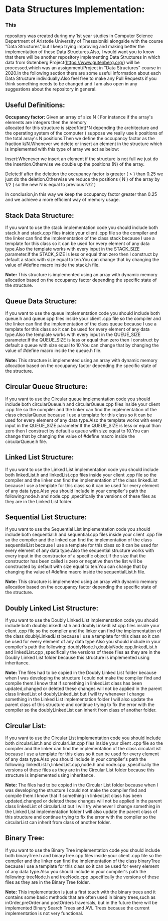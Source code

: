 # Data Structures Implementation:

### **This**
 repository was created during my 1st year studies in Computer Science Department of Aristotle University of Thessaloniki alongside with the course "Data Structures",but I keep trying improving and making better the implementation of these Data Structures.Also, I would want you to know that there will be another repository implementing Data Structures in which data from Gutenberg Project(https://www.gutenberg.org/) will be processed,which was an assignment/Project in "Data Structures" course in 2020.In the following section there are some useful information about each Data Structure individually.Also feel free to make any Pull Requests if you think something needs to be changed and I am also open in any suggestions about the repository in general. 

## **Useful Definitions:**
**Occupancy factor:** Given an array of size N ( For instance if the array's elements are integers then the memory   
allocated for this structure is sizeof(int)*N depending the architecture and the operating system of the computer ) suppose we really use k positions of the total array's N positions.Then we define the occupancy factor as the fraction k/N.Whenever we delete or insert an element in the structure which is implemented with this type of array we act as below:
                    
Insert:Whenever we insert an element if the structure is not full we just do the insertion.Otherwise we double up the positions (N)   of the array.

Delete:If after the deletion the occupancy factor is greater ( > ) than 0.25 we just do the deletion.Otherwise we reduce the positions ( N ) of the array by 1/2 ( so the new N is equal to previous N/2 )

In conclusion,in this way we keep the occupancy factor greater than 0.25 and we achieve a more efficient way of memory usage.

## **Stack Data Structure:**
If you want to use the stack implementation code you should include both stack.h and stack.cpp files inside your client  .cpp file so the compiler and the linker can find the implementation of the class stack because I use a template for this class so it can be used for every element of any data type.Also the template works with every input in the STACK_SIZE parameter.If the STACK_SIZE is less or equal than zero then I construct by default a stack with size equal to ten.You can change that by changing the value of #define macro inside the stack.h file.

**Note:** This structure is implemented using an array with dynamic memory allocation based on the occupancy factor
          depending the specific state of the structure. 

## **Queue Data Structure:**
If you want to use the queue implementation code you should include both queue.h and queue.cpp files inside your client  .cpp file so the compiler and the linker can find the implementation of the class queue because I use a template for this class so it can be used for every element of any data type.Also the template works with every input in the QUEUE_SIZE parameter.If the QUEUE_SIZE is less or equal than zero then I construct by default a queue with size equal to 10.You can change that by changing the value of #define macro inside the queue.h file.

**Note:** This structure is implemented using an array with dynamic memory allocation based on the occupancy factor
          depending the specific state of the structure. 

## **Circular Queue Structure:**
If you want to use the Circular queue implementation code you should include both circularQueue.h and circularQueue.cpp files inside your client  .cpp file so the compiler and the linker can find the implementation of the class circularQueue because I use a template for this class so it can be used for every element of any data type.Also the template works with every input in the QUEUE_SIZE parameter.If the QUEUE_SIZE is less or equal than zero then I construct by default a queue with size equal to 10.You can change that by changing the value of #define macro inside the circularQueue.h file.

## **Linked List Structure:**
If you want to use the Linked List implementation code you should include both linkedList.h and linkedList.cpp files inside your client  .cpp file so the compiler and the linker can find the implementation of the class linkedList because I use a template for this class so it can be used for every element of any data type.Also you should include in your compiler's path the following:node.h and node.cpp ,specifically the versions of these files as they are in the Linked List folder.

## **Sequential List Structure:**
If you want to use the Sequential List implementation code you should include both sequential.h and sequential.cpp files inside your client  .cpp file so the compiler and the linked can find the implementation of the class sequentialList because I use a template for this class so it can be used for every element of any data type.Also the sequential structure works with every input in the constructor of a specific object.If the size that the constructor has been called is zero or negative then the list will be constructed by default with size equal to ten.You can change that by changing the value of #define macro inside the sequentialList.h file.

**Note:** This structure is implemented using an array with dynamic memory allocation based on the occupancy factor depending the specific state of the structure. 

## **Doubly Linked List Structure:**
If you want to use the Doubly Linked List implementation code you should include both doublyLinkedList.h and doublyLinkedList.cpp files inside your client  .cpp file so the compiler and the linker can find the implementation of the class doublyLinkedList because I use a template for this class so it can be used for every element of any data type.Also you should include in your compiler's path the following: doublyNode.h,doublyNode.cpp,linkedList.h and linkedList.cpp ,specifically the versions of these files as they are in the Doubly Linked List folder because this structure is implemented using inheritance.

**Note:** The files had to be copied in the Doubly Linked List folder because when I was developing the structure I could not make the compiler find and compile them.I know that if something in linkedList class has been updated,changed or deleted these changes will not be applied in the parent class linkedList of doublyLinkedList but I will try whenever I change something in the Linked List implementation folder I will also update the parent class of this structure and continue trying to fix the error with the compiler so the doublyLinkedList can inherit from class of another folder.

## **Circular List:**
If you want to use the Circular List implementation code you should include both circularList.h and circularList.cpp files inside your client  .cpp file so the compiler and the linker can find the implementation of the class circularList because I use a template for this class so it can be used for every element of any data type.Also you should include in your compiler's path the following: linkedList.h,linkedList.cpp,node.h and node.cpp ,specifically the versions of these files as they are in the Circular List folder because this structure is implemented using inheritance.

**Note:** The files had to be copied in the Circular List folder because when I was developing the structure I could not make the compiler find and compile them.I know that if something in linkedList class has been updated,changed or deleted these changes will not be applied in the parent class linkedList of circularList but I will try whenever I change something in the Linked List implementation folder I will also update the parent class of this structure and continue trying to fix the error with the compiler so the circularList can inherit from class of another folder.

## **Binary Tree:**
If you want to use the Binary Tree implementation code you should include both binaryTree.h and binaryTree.cpp files inside your client  .cpp file so the compiler and the linker can find the implementation of the class binaryTree because I use a template for this class so it can be used for every element of any data type.Also you should include in your compiler's path the following: treeNode.h and treeNode.cpp ,specifically the versions of these files as they are in the Binary Tree folder.

**Note:** This implementation is just a first touch with the binary trees and it contains some basic methods that are often used in binary trees,such as inOrder,preOrder and postOrders traversals, but in the future there will be implemented
Binary Search Trees and AVL Trees because the current implementation is not very functional.